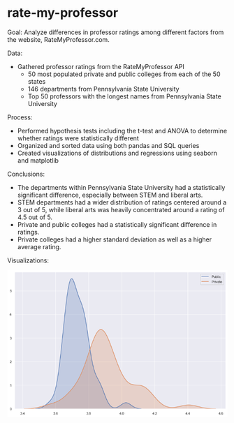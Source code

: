 # rate-my-professor

Goal: Analyze differences in professor ratings among different factors from the website, RateMyProfessor.com.

Data:
- Gathered professor ratings from the RateMyProfessor API
  - 50 most populated private and public colleges from each of the 50 states
  - 146 departments from Pennsylvania State University
  - Top 50 professors with the longest names from Pennsylvania State University

Process:
- Performed hypothesis tests including the t-test and ANOVA to determine whether ratings were statistically different
- Organized and sorted data using both pandas and SQL queries
- Created visualizations of distributions and regressions using seaborn and matplotlib

Conclusions:
- The departments within Pennsylvania State University had a statistically significant difference, especially between STEM and liberal arts.
- STEM departments had a wider distribution of ratings centered around a 3 out of 5, while liberal arts was heavily concentrated around a rating of 4.5 out of 5.
- Private and public colleges had a statistically significant difference in ratings.
- Private colleges had a higher standard deviation as well as a higher average rating.

Visualizations:


![](private_public.png)
